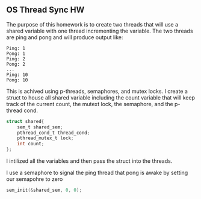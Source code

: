 ## OS Thread Sync HW

The purpose of this homework is to create two threads that will use a shared variable with one thread incrementing the variable. The two threads are ping and pong and will produce output like:

```
Ping: 1
Pong: 1
Ping: 2
Pong: 2
...
Ping: 10
Pong: 10
```

This is achived using p-threads, semaphores, and mutex locks. 
I create a struct to house all shared variable including the count variable that will keep track of the current count, the mutext lock, the semaphore, and the p-thread cond. 

```C
struct shared{
    sem_t shared_sem;
    pthread_cond_t thread_cond;
    pthread_mutex_t lock;
    int count;
};

```

I intilized all the variables and then pass the struct into the threads.

I use a semaphore to signal the ping thread that pong is awake by setting our semapohre to zero

```C
sem_init(&shared_sem, 0, 0);
```
